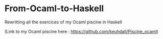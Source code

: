 # From-Ocaml-to-Haskell
Rewritting all the exercices of my Ocaml piscine in Haskell

(Link to my Ocaml piscine here : https://github.com/keuhdall/Piscine_ocaml)

